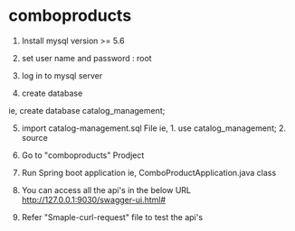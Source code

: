# comboproducts

1. Install mysql version >= 5.6

2. set user name and password : root

3. log in to mysql server

4. create database 

ie, create database catalog_management;

5. import catalog-management.sql File
  ie, 1. use catalog_management;
      2. source <Absolute path to catalog-management.sql file>

6. Go to  "comboproducts" Prodject
 
7. Run Spring boot application 
    ie, ComboProductApplication.java class

8. You can access all the api's in the below URL
  http://127.0.0.1:9030/swagger-ui.html#

9. Refer "Smaple-curl-request" file to test the api's
